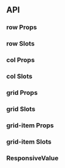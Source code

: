 ## API

### row Props

<field-table :data="rowProps" />

### row Slots

<field-table :data="slots" type="slots" />

### col Props

<field-table :data="colProps"/>

### col Slots

<field-table :data="slots" type="slots" />

### grid Props

<field-table :data="gridProps"/>

### grid Slots

<field-table :data="slots" type="slots" />

### grid-item Props

<field-table :data="gridItemProps"/>

### grid-item Slots

<field-table :data="slots" type="slots" />

### ResponsiveValue

<field-table :data="responsiveValue"/>

<script setup>
import { ref } from 'vue';
const rowProps = ref([
  {
    name: 'gutter',
    desc: '栅格间隔，单位是px 栅格间隔。可传入响应式对象写法 { xs: 4, sm: 6, md: 12}，传入数组 [ 水平间距， 垂直间距 ] 来设置两个方向。',
    type: 'number | ResponsiveValue',
    value: '`0`',
  },
  {
    name: 'justify',
    desc: '水平对齐方式 (justify-content)',
    type: "'start' | 'center' | 'end' | 'space-around' | 'space-between'",
    value: "`'start'`",
  },
  {
    name: 'align',
    desc: '竖直对齐方式 ( align-items )',
    type: "'start' | 'center' | 'end' | 'stretch'",
    value: "`'start'`",
  },
  {
    name: 'div',
    desc: '开启这个选项Row和Col都会被当作div而不会附带任何Grid相关的类和样式',
    type: 'boolean',
    value: '`false`',
  },
  {
    name: 'wrap',
    desc: 'Col 是否支持换行',
    type: 'boolean',
    value: '`true`',
  },
]);
const colProps = ref([
  {
    name: 'span',
    desc: '栅格占位格数',
    type: 'number | ResponsiveValue',
    value: '24',
  },
  {
    name: 'offset',
    desc: '栅格左侧的间隔格数，间隔内不可以有栅格',
    type: 'number | ResponsiveValue',
    value: '-',
  },
  {
    name: 'order',
    desc: '对元素进行排序',
    type: 'number | ResponsiveValue',
    value: '-',
  },
])
const gridProps = ref([
  {
    name: 'cols',
    desc: '每一行展示的列数',
    type: 'number | ResponsiveValue',
    value: '24',
  },
  {
    name: 'row-gap',
    desc: '行与行之间的间距',
    type: 'number | ResponsiveValue',
    value: '0',
  },
  {
    name: 'col-gap',
    desc: '列与列之间的间距',
    type: 'number | ResponsiveValue',
    value: '0',
  },
  {
    name: 'collapsed',
    desc: '是否折叠',
    type: 'boolean',
    value: 'false',
  },
  {
    name: 'collapsed-rows',
    desc: '折叠时显示的行数',
    type: 'number',
    value: '1',
  },
])
const gridItemProps = ref([
  {
    name: 'span',
    desc: '跨越的格数',
    type: 'number | ResponsiveValue',
    value: '1',
  },
  {
    name: 'offset',
    desc: '左侧的间隔格数',
    type: 'number | ResponsiveValue',
    value: '0',
  },
  {
    name: 'suffix',
    desc: '是否是后缀元素',
    type: 'boolean',
    value: 'false',
  },
])
const slots = ref([
    {
    name: 'default',
    desc: '内容',
    type: '-',
    value: '',
  },
])
const responsiveValue =ref([
  {
    name: 'xxl',
    desc: '>= 1600px 响应式配置',
    type: 'number',
    value: '-',
  },
  {
    name: 'xl',
    desc: '>= 1200px 响应式配置',
    type: 'number',
    value: '-',
  },
  {
    name: 'lg',
    desc: '>= 992px 响应式配置',
    type: 'number',
    value: '-',
  },
  {
    name: 'md',
    desc: '>= 768px 响应式配置',
    type: 'number',
    value: '-',
  },
  {
    name: 'sm',
    desc: '>= 576px 响应式配置',
    type: 'number',
    value: '-',
  },
  {
    name: 'xs',
    desc: '< 576px 响应式配置',
    type: 'number',
    value: '-',
  },
])
</script>
